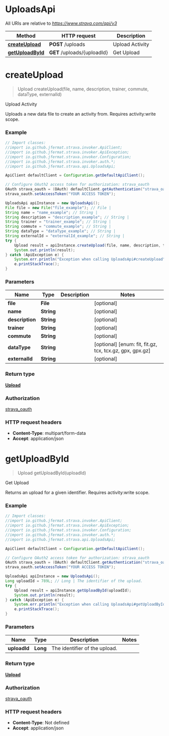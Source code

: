 # UploadsApi

All URIs are relative to *https://www.strava.com/api/v3*

Method | HTTP request | Description
------------- | ------------- | -------------
[**createUpload**](UploadsApi.md#createUpload) | **POST** /uploads | Upload Activity
[**getUploadById**](UploadsApi.md#getUploadById) | **GET** /uploads/{uploadId} | Get Upload

<a name="createUpload"></a>
# **createUpload**
> Upload createUpload(file, name, description, trainer, commute, dataType, externalId)

Upload Activity

Uploads a new data file to create an activity from. Requires activity:write scope.

### Example
```java
// Import classes:
//import io.github.jfermat.strava.invoker.ApiClient;
//import io.github.jfermat.strava.invoker.ApiException;
//import io.github.jfermat.strava.invoker.Configuration;
//import io.github.jfermat.strava.invoker.auth.*;
//import io.github.jfermat.strava.api.UploadsApi;

ApiClient defaultClient = Configuration.getDefaultApiClient();

// Configure OAuth2 access token for authorization: strava_oauth
OAuth strava_oauth = (OAuth) defaultClient.getAuthentication("strava_oauth");
strava_oauth.setAccessToken("YOUR ACCESS TOKEN");

UploadsApi apiInstance = new UploadsApi();
File file = new File("file_example"); // File | 
String name = "name_example"; // String | 
String description = "description_example"; // String | 
String trainer = "trainer_example"; // String | 
String commute = "commute_example"; // String | 
String dataType = "dataType_example"; // String | 
String externalId = "externalId_example"; // String | 
try {
    Upload result = apiInstance.createUpload(file, name, description, trainer, commute, dataType, externalId);
    System.out.println(result);
} catch (ApiException e) {
    System.err.println("Exception when calling UploadsApi#createUpload");
    e.printStackTrace();
}
```

### Parameters

Name | Type | Description  | Notes
------------- | ------------- | ------------- | -------------
 **file** | **File**|  | [optional]
 **name** | **String**|  | [optional]
 **description** | **String**|  | [optional]
 **trainer** | **String**|  | [optional]
 **commute** | **String**|  | [optional]
 **dataType** | **String**|  | [optional] [enum: fit, fit.gz, tcx, tcx.gz, gpx, gpx.gz]
 **externalId** | **String**|  | [optional]

### Return type

[**Upload**](Upload.md)

### Authorization

[strava_oauth](../README.md#strava_oauth)

### HTTP request headers

 - **Content-Type**: multipart/form-data
 - **Accept**: application/json

<a name="getUploadById"></a>
# **getUploadById**
> Upload getUploadById(uploadId)

Get Upload

Returns an upload for a given identifier. Requires activity:write scope.

### Example
```java
// Import classes:
//import io.github.jfermat.strava.invoker.ApiClient;
//import io.github.jfermat.strava.invoker.ApiException;
//import io.github.jfermat.strava.invoker.Configuration;
//import io.github.jfermat.strava.invoker.auth.*;
//import io.github.jfermat.strava.api.UploadsApi;

ApiClient defaultClient = Configuration.getDefaultApiClient();

// Configure OAuth2 access token for authorization: strava_oauth
OAuth strava_oauth = (OAuth) defaultClient.getAuthentication("strava_oauth");
strava_oauth.setAccessToken("YOUR ACCESS TOKEN");

UploadsApi apiInstance = new UploadsApi();
Long uploadId = 789L; // Long | The identifier of the upload.
try {
    Upload result = apiInstance.getUploadById(uploadId);
    System.out.println(result);
} catch (ApiException e) {
    System.err.println("Exception when calling UploadsApi#getUploadById");
    e.printStackTrace();
}
```

### Parameters

Name | Type | Description  | Notes
------------- | ------------- | ------------- | -------------
 **uploadId** | **Long**| The identifier of the upload. |

### Return type

[**Upload**](Upload.md)

### Authorization

[strava_oauth](../README.md#strava_oauth)

### HTTP request headers

 - **Content-Type**: Not defined
 - **Accept**: application/json

